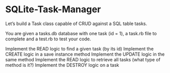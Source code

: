 # SQLite-Task-Manager
Let’s build a Task class capable of CRUD against a SQL table tasks.

You are given a tasks.db database with one task (id = 1), a task.rb file to complete and a test.rb to test your code.

Implement the READ logic to find a given task (by its id)
Implement the CREATE logic in a save instance method
Implement the UPDATE logic in the same method
Implement the READ logic to retrieve all tasks (what type of method is it?)
Implement the DESTROY logic on a task
